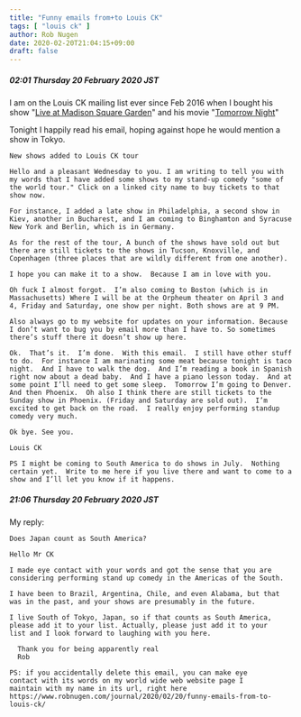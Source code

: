 ```yaml
---
title: "Funny emails from+to Louis CK"
tags: [ "louis ck" ]
author: Rob Nugen
date: 2020-02-20T21:04:15+09:00
draft: false
---
```


##### 02:01 Thursday 20 February 2020 JST

I am on the Louis CK mailing list ever since Feb 2016 when I bought
his show "[Live at Madison Square Garden](https://www.pastemagazine.com/articles/2015/08/pay-what-you-want-for-louis-cks-new-live-album.html)" and his movie "[Tomorrow
Night](https://en.wikipedia.org/wiki/Tomorrow_Night_(film))"

Tonight I happily read his email, hoping against hope he would mention
a show in Tokyo.

    New shows added to Louis CK tour
    
    Hello and a pleasant Wednesday to you. I am writing to tell you with
    my words that I have added some shows to my stand-up comedy "some of
    the world tour." Click on a linked city name to buy tickets to that
    show now.
    
    For instance, I added a late show in Philadelphia, a second show in
    Kiev, another in Bucharest, and I am coming to Binghamton and Syracuse
    New York and Berlin, which is in Germany.
    
    As for the rest of the tour, A bunch of the shows have sold out but
    there are still tickets to the shows in Tucson, Knoxville, and
    Copenhagen (three places that are wildly different from one another).
    
    I hope you can make it to a show.  Because I am in love with you.
    
    Oh fuck I almost forgot.  I’m also coming to Boston (which is in
    Massachusetts) Where I will be at the Orpheum theater on April 3 and
    4, Friday and Saturday, one show per night. Both shows are at 9 PM.
    
    Also always go to my website for updates on your information. Because
    I don’t want to bug you by email more than I have to. So sometimes
    there’s stuff there it doesn’t show up here.
    
    Ok.  That’s it.  I’m done.  With this email.  I still have other stuff
    to do.  For instance I am marinating some meat because tonight is taco
    night.  And I have to walk the dog.  And I’m reading a book in Spanish
    right now about a dead baby.  And I have a piano lesson today.  And at
    some point I’ll need to get some sleep.  Tomorrow I’m going to Denver.
    And then Phoenix.  Oh also I think there are still tickets to the
    Sunday show in Phoenix. (Friday and Saturday are sold out).  I’m
    excited to get back on the road.  I really enjoy performing standup
    comedy very much.
    
    Ok bye. See you. 
    
    Louis CK 
    
    PS I might be coming to South America to do shows in July.  Nothing
    certain yet.  Write to me here if you live there and want to come to a
    show and I’ll let you know if it happens.

##### 21:06 Thursday 20 February 2020 JST

My reply:

    Does Japan count as South America?
    
    Hello Mr CK
    
    I made eye contact with your words and got the sense that you are
    considering performing stand up comedy in the Americas of the South.
    
    I have been to Brazil, Argentina, Chile, and even Alabama, but that
    was in the past, and your shows are presumably in the future.
    
    I live South of Tokyo, Japan, so if that counts as South America,
    please add it to your list. Actually, please just add it to your
    list and I look forward to laughing with you here.
    
      Thank you for being apparently real
      Rob

    PS: if you accidentally delete this email, you can make eye
    contact with its words on my world wide web website page I
    maintain with my name in its url, right here https://www.robnugen.com/journal/2020/02/20/funny-emails-from-to-louis-ck/
